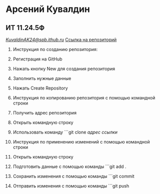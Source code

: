 # Арсений Кувалдин
## ИТ 11.24.5Ф
*KuvaldinAK24@spb.ithub.ru*
[Ссылка на репозиторий](https://github.com/Ars-XD/SystemA)

1. Инструкция по созданию репозитория:
  1. Регистрация на GitHub
  2. Нажать кнопку New для создания репозитория
  3. Заполнить нужные данные
  4. Нажать Create Repository

2. Инструкция по копированию репозитория с помощью командной строки
  1. Получить адрес репозитория
  2. Открыть командную строку
  3. Использовать команду ```git clone *адрес ссылки*

3. Инструкция по применению изменений с помощью командной строки
  1. Открыть командную строку
  2. Подготовить данные с помощью команды ```git add .
  3. Сохранить изменения с помощью команды ```git commit
  4. Отправить изменения с помощью команды ```git push




   
